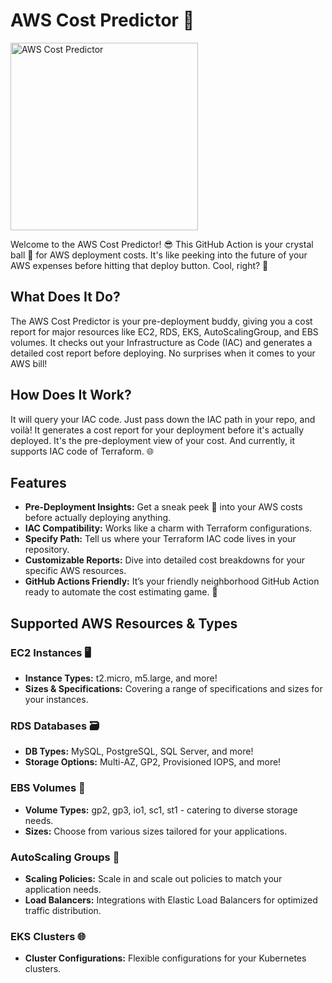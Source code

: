# AWS Cost Predictor 🚀
<img src="https://github.com/salim8898/Images/blob/main/pngwing.com.png" alt="AWS Cost Predictor" width="300">

Welcome to the AWS Cost Predictor! 😎 This GitHub Action is your crystal ball 🔮 for AWS deployment costs. It's like peeking into the future of your AWS expenses before hitting that deploy button. Cool, right? 🌟

## What Does It Do?

The AWS Cost Predictor is your pre-deployment buddy, giving you a cost report for major resources like EC2, RDS, EKS, AutoScalingGroup, and EBS volumes. It checks out your Infrastructure as Code (IAC) and generates a detailed cost report before deploying. No surprises when it comes to your AWS bill! 

## How Does It Work?

It will query your IAC code. Just pass down the IAC path in your repo, and voilà! It generates a cost report for your deployment before it's actually deployed. It's the pre-deployment view of your cost. And currently, it supports IAC code of Terraform. 🌐

## Features

- **Pre-Deployment Insights:** Get a sneak peek 👀 into your AWS costs before actually deploying anything.
- **IAC Compatibility:** Works like a charm with Terraform configurations.
- **Specify Path:** Tell us where your Terraform IAC code lives in your repository.
- **Customizable Reports:** Dive into detailed cost breakdowns for your specific AWS resources.
- **GitHub Actions Friendly:** It’s your friendly neighborhood GitHub Action ready to automate the cost estimating game. 🤖

## Supported AWS Resources & Types

### EC2 Instances 🖥️

- **Instance Types:** t2.micro, m5.large, and more!
- **Sizes & Specifications:** Covering a range of specifications and sizes for your instances.
  
### RDS Databases 🗃️

- **DB Types:** MySQL, PostgreSQL, SQL Server, and more!
- **Storage Options:** Multi-AZ, GP2, Provisioned IOPS, and more!

### EBS Volumes 💾

- **Volume Types:** gp2, gp3, io1, sc1, st1 - catering to diverse storage needs.
- **Sizes:** Choose from various sizes tailored for your applications.

### AutoScaling Groups 🔄

- **Scaling Policies:** Scale in and scale out policies to match your application needs.
- **Load Balancers:** Integrations with Elastic Load Balancers for optimized traffic distribution.

### EKS Clusters 🌐

- **Cluster Configurations:** Flexible configurations for your Kubernetes clusters.


